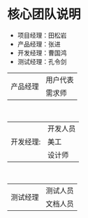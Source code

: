 # 核心团队说明

+ 项目经理：田松岩
+ 产品经理：张进
+ 开发经理：曹国鸿
+ 测试经理：孔令剑

<table>
    <tr>
        <td rowspan="2">产品经理</td>
        <td>用户代表</td>
    </tr>
  <tr>
        <td>需求师</td>
    </tr>
</table>
<table>
    <tr>
        <td rowspan="3">开发经理:</td>
        <td>开发人员</td>
    </tr>
  <tr>
        <td>美工</td>
    </tr>
    <tr>
        <td>设计师</td>
    </tr>
</table>
<table>
    <tr>
        <td rowspan="2">测试经理</td>
        <td>测试人员</td>
    </tr>
    <tr>
        <td>文档人员</td>
    </tr>
</table>
